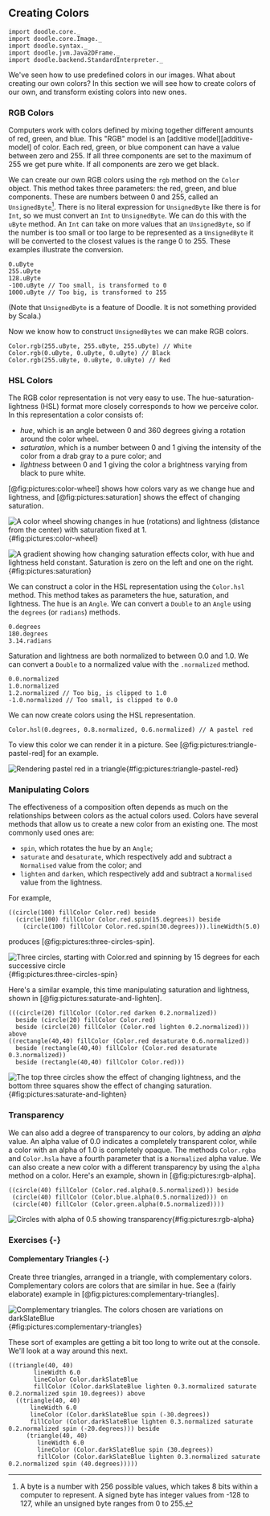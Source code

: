 ## Creating Colors

```tut:invisible
import doodle.core._
import doodle.core.Image._
import doodle.syntax._
import doodle.jvm.Java2DFrame._
import doodle.backend.StandardInterpreter._
```

We've seen how to use predefined colors in our images. What about creating our own colors? In this section we will see how to create colors of our own, and transform existing colors into new ones.

### RGB Colors

Computers work with colors defined by mixing together different amounts of red, green, and blue. This "RGB" model is an [additive model][additive-model] of color. Each red, green, or blue component can have a value between zero and 255. If all three components are set to the maximum of 255 we get pure white. If all components are zero we get black.

We can create our own RGB colors using the `rgb` method on the `Color` object. This method takes three parameters: the red, green, and blue components. These are numbers between 0 and 255, called an `UnsignedByte`[^byte]. There is no literal expression for `UnsignedByte` like there is for `Int`, so we must convert an `Int` to `UnsignedByte`. We can do this with the `uByte` method. An `Int` can take on more values that an `UnsignedByte`, so if the number is too small or too large to be represented as a `UnsignedByte` it will be converted to the closest values is the range 0 to 255. These examples illustrate the conversion.

```tut:book
0.uByte
255.uByte
128.uByte
-100.uByte // Too small, is transformed to 0
1000.uByte // Too big, is transformed to 255
```

(Note that `UnsignedByte` is a feature of Doodle. It is not something provided by Scala.)

Now we know how to construct `UnsignedBytes` we can make RGB colors.

```tut:silent:book
Color.rgb(255.uByte, 255.uByte, 255.uByte) // White
Color.rgb(0.uByte, 0.uByte, 0.uByte) // Black
Color.rgb(255.uByte, 0.uByte, 0.uByte) // Red
```

### HSL Colors

The RGB color representation is not very easy to use. The hue-saturation-lightness (HSL) format more closely corresponds to how we perceive color. In this representation a color consists of:

- *hue*, which is an angle between 0 and 360 degrees giving a rotation around the color wheel.
- *saturation*, which is a number between 0 and 1 giving the intensity of the color from a drab gray to a pure color; and
- *lightness* between 0 and 1 giving the color a brightness varying from black to pure white.

[@fig:pictures:color-wheel] shows how colors vary as we change hue and lightness, and [@fig:pictures:saturation] shows the effect of changing saturation.

![A color wheel showing changes in hue (rotations) and lightness (distance from the center) with saturation fixed at 1.](src/pages/pictures/color-wheel.pdf+svg){#fig:pictures:color-wheel}

![A gradient showing how changing saturation effects color, with hue and lightness held constant. Saturation is zero on the left and one on the right.](src/pages/pictures/saturation.pdf+svg){#fig:pictures:saturation}

We can construct a color in the HSL representation using the `Color.hsl` method. This method takes as parameters the hue, saturation, and lightness. The hue is an `Angle`. We can convert a `Double` to an `Angle` using the `degrees` (or `radians`) methods.

```tut:book
0.degrees
180.degrees
3.14.radians
```

Saturation and lightness are both normalized to between 0.0 and 1.0. We can convert a `Double` to a normalized value with the `.normalized` method.

```tut:book
0.0.normalized
1.0.normalized
1.2.normalized // Too big, is clipped to 1.0
-1.0.normalized // Too small, is clipped to 0.0
```

We can now create colors using the HSL representation.

```tut:silent:book
Color.hsl(0.degrees, 0.8.normalized, 0.6.normalized) // A pastel red
```

To view this color we can render it in a picture. See [@fig:pictures:triangle-pastel-red] for an example.

![Rendering pastel red in a triangle](./src/pages/pictures/triangle-pastel-red.pdf+svg){#fig:pictures:triangle-pastel-red}


### Manipulating Colors

The effectiveness of a composition often depends as much on the relationships between colors as the actual colors used. Colors have several methods that allow us to create a new color from an existing one. The most commonly used ones are:

- `spin`, which rotates the hue by an `Angle`;
- `saturate` and `desaturate`, which respectively add and subtract a `Normalised` value from the color; and
- `lighten` and `darken`, which respectively add and subtract a `Normalised` value from the lightness.

For example,

```tut:silent:book
((circle(100) fillColor Color.red) beside
  (circle(100) fillColor Color.red.spin(15.degrees)) beside
    (circle(100) fillColor Color.red.spin(30.degrees))).lineWidth(5.0)
```

produces [@fig:pictures:three-circles-spin].

![Three circles, starting with Color.red and spinning by 15 degrees for each successive circle](./src/pages/pictures/three-circles-spin.pdf+svg){#fig:pictures:three-circles-spin}

Here's a similar example, this time manipulating saturation and lightness, shown in [@fig:pictures:saturate-and-lighten].

```tut:silent:book
(((circle(20) fillColor (Color.red darken 0.2.normalized))
  beside (circle(20) fillColor Color.red)
  beside (circle(20) fillColor (Color.red lighten 0.2.normalized))) above
((rectangle(40,40) fillColor (Color.red desaturate 0.6.normalized))
  beside (rectangle(40,40) fillColor (Color.red desaturate 0.3.normalized))
  beside (rectangle(40,40) fillColor Color.red)))
```

![The top three circles show the effect of changing lightness, and the bottom three squares show the effect of changing saturation.](./src/pages/pictures/saturate-and-lighten.pdf+svg){#fig:pictures:saturate-and-lighten}

[^byte]: A byte is a number with 256 possible values, which takes 8 bits within a computer to represent. A signed byte has integer values from -128 to 127, while an unsigned byte ranges from 0 to 255.


### Transparency

We can also add a degree of transparency to our colors, by adding an *alpha* value. An alpha value of 0.0 indicates a completely transparent color, while a color with an alpha of 1.0 is completely opaque. The methods `Color.rgba` and `Color.hsla` have a fourth parameter that is a `Normalized` alpha value. We can also create a new color with a different transparency by using the `alpha` method on a color. Here's an example, shown in [@fig:pictures:rgb-alpha].

```tut:silent:book
((circle(40) fillColor (Color.red.alpha(0.5.normalized))) beside
 (circle(40) fillColor (Color.blue.alpha(0.5.normalized))) on
 (circle(40) fillColor (Color.green.alpha(0.5.normalized))))
```

![Circles with alpha of 0.5 showing transparency](./src/pages/pictures/rgb-alpha.pdf+svg){#fig:pictures:rgb-alpha}


### Exercises {-}

#### Complementary Triangles {-}

Create three triangles, arranged in a triangle, with complementary colors. Complementary colors are colors that are similar in hue. See a (fairly elaborate) example in [@fig:pictures:complementary-triangles].

![Complementary triangles. The colors chosen are variations on `darkSlateBlue`](./src/pages/pictures/complementary-triangles.pdf+svg){#fig:pictures:complementary-triangles}

<div class="solution">
These sort of examples are getting a bit too long to write out at the console. We'll look at a way around this next.

```tut:book
((triangle(40, 40)
       lineWidth 6.0
       lineColor Color.darkSlateBlue
       fillColor (Color.darkSlateBlue lighten 0.3.normalized saturate 0.2.normalized spin 10.degrees)) above
  ((triangle(40, 40)
      lineWidth 6.0
      lineColor (Color.darkSlateBlue spin (-30.degrees))
      fillColor (Color.darkSlateBlue lighten 0.3.normalized saturate 0.2.normalized spin (-20.degrees))) beside
     (triangle(40, 40)
        lineWidth 6.0
        lineColor (Color.darkSlateBlue spin (30.degrees))
        fillColor (Color.darkSlateBlue lighten 0.3.normalized saturate 0.2.normalized spin (40.degrees)))))
```
</div>
